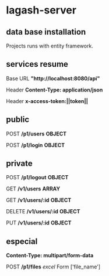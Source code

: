 # lagash-server

## data base installation

Projects runs with entity framework.

## services resume

Base URL **"http://localhost:8080/api"**

Header **Content-Type: application/json**

Header **x-access-token:||token||**

## public

POST **/p1/users** __OBJECT__

POST **/p1/login** __OBJECT__

## private

POST **/p1/logout** __OBJECT__

GET **/v1/users** __ARRAY__

GET **/v1/users/:id** __OBJECT__

DELETE **/v1/users/:id** __OBJECT__

PUT **/v1/users/:id** __OBJECT__

## especial

**Content-Type: multipart/form-data**

POST **/p1/files** *excel*
Form ['file_name']
